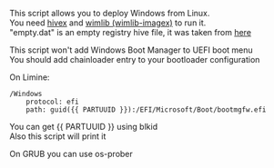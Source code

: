 This script allows you to deploy Windows from Linux.  
You need [hivex](https://github.com/libguestfs/hivex) and [wimlib (wimlib-imagex)](https://archlinux.org/packages/extra/x86_64/wimlib) to run it.  
"empty.dat" is an empty registry hive file, it was taken from [here](https://github.com/libguestfs/hivex/blob/master/images/minimal)

This script won't add Windows Boot Manager to UEFI boot menu  
You should add chainloader entry to your bootloader configuration

On Limine:

```
/Windows
	protocol: efi
	path: guid({{ PARTUUID }}):/EFI/Microsoft/Boot/bootmgfw.efi
```

You can get {{ PARTUUID }} using blkid  
Also this script will print it

On GRUB you can use os-prober

